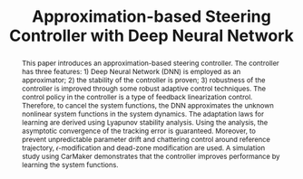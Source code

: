 ---
type: "Conference Paper"
layout: publication
group: publications
title: "Approximation-based Steering Controller with Deep Neural Network"
krtitle: "심층신경망 근사기반 조향 제어기"
authors: "**Myeongseok Ryu**, **Kyunghwan Choi**&#42;"
domestic_or_international: "Domestic"
pubs: 
  - name: 제어로봇시스템학회 (ICROS) 2024
    doi: 
    pdf: "/static/pub/2024-Approximation.pdf"
    state: "accepted"
pub_date: "2023-10-21" #Date of publication. Change from Biorxiv date to Journal date once accepted
image: "/static/pub/2024-Approximation.png"
abstract: "
  This paper introduces an approximation-based steering controller. The controller has three features: 1) Deep Neural Network (DNN) is employed as an approximator; 2) the stability of the controller is proven; 3) robustness of the controller is improved through some robust adaptive control techniques. The control policy in the controller is a type of feedback linearization control. Therefore, to cancel the system functions, the DNN approximates the unknown nonlinear system functions in the system dynamics. The adaptation laws for learning are derived using Lyapunov stability analysis. Using the analysis, the asymptotic convergence of the tracking error is guaranteed. Moreover, to prevent unpredictable parameter drift and chattering control around reference trajectory, 𝜖-modification and dead-zone modification are used. A simulation study using CarMaker demonstrates that the controller improves performance by learning the system functions.
"
# links:
#   - name: 
#     url: 
---